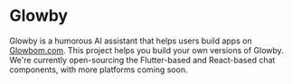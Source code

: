 # Glowby

Glowby is a humorous AI assistant that helps users build apps on [Glowbom.com](https://www.glowbom.com). This project helps you build your own versions of Glowby. We're currently open-sourcing the Flutter-based and React-based chat components, with more platforms coming soon.
